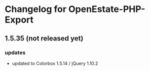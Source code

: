 Changelog for OpenEstate-PHP-Export
===================================

1.5.35 (not released yet)
-------------------------

### updates

-   updated to Colorbox 1.5.14 / jQuery 1.10.2
